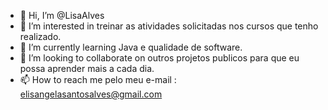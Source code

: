 - 👋 Hi, I’m @LisaAlves
- 👀 I’m interested in  treinar  as atividades solicitadas nos cursos que tenho  realizado.
- 🌱 I’m currently learning  Java  e qualidade de software.
- 💞️ I’m looking to collaborate on  outros projetos publicos para que eu possa aprender mais a cada dia.
- 📫 How to reach me pelo meu e-mail : elisangelasantosalves@gmail.com

<!---
LisaAlves/LisaAlves is a ✨ special ✨ repository because its `README.md` (this file) appears on your GitHub profile.
You can click the Preview link to take a look at your changes.
--->
